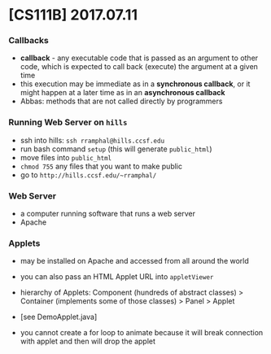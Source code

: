 # [CS111B] 2017.07.11

### Callbacks

* **callback** - any executable code that is passed as an argument to other code, which is expected to call back (execute) the argument at a given time
* this execution may be immediate as in a **synchronous callback**, or it might happen at a later time as in an **asynchronous callback**
* Abbas: methods that are not called directly by programmers

### Running Web Server on `hills`

* ssh into hills: `ssh rramphal@hills.ccsf.edu`
* run bash command `setup` (this will generate `public_html`)
* move files into `public_html`
* `chmod 755` any files that you want to make public
* go to `http://hills.ccsf.edu/~rramphal/`

### Web Server

* a computer running software that runs a web server
* Apache

### Applets

* may be installed on Apache and accessed from all around the world
* you can also pass an HTML Applet URL into `appletViewer`

* hierarchy of Applets: Component (hundreds of abstract classes) > Container (implements some of those classes) > Panel > Applet

* [see DemoApplet.java]

* you cannot create a for loop to animate because it will break connection with applet and then will drop the applet
